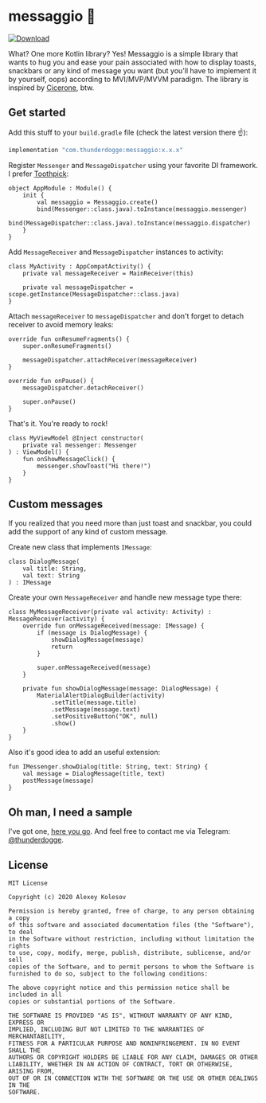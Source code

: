 # messaggio :postbox:
[ ![Download](https://api.bintray.com/packages/thunderdogge/messaggio/com.thunderdogge.messaggio/images/download.svg) ](https://bintray.com/thunderdogge/messaggio/com.thunderdogge.messaggio/_latestVersion)

What? One more Kotlin library? Yes! Messaggio is a simple library that wants to hug you and ease your pain
associated with how to display toasts, snackbars or any kind of message you want (but you'll have to implement it by yourself, oops) according to MVI/MVP/MVVM paradigm.
The library is inspired by [Cicerone](https://github.com/terrakok/cicerone), btw.

## Get started
Add this stuff to your `build.gradle` file (check the latest version there :point_up:):

```gradle
implementation "com.thunderdogge:messaggio:x.x.x"
```

Register `Messenger` and `MessageDispatcher` using your favorite DI framework. I prefer [Toothpick](https://github.com/stephanenicolas/toothpick):
```
object AppModule : Module() {
    init {
        val messaggio = Messaggio.create()
        bind(Messenger::class.java).toInstance(messaggio.messenger)
        bind(MessageDispatcher::class.java).toInstance(messaggio.dispatcher)
    }
}
```

Add `MessageReceiver` and `MessageDispatcher` instances to activity:
```
class MyActivity : AppCompatActivity() {
    private val messageReceiver = MainReceiver(this)

    private val messageDispatcher = scope.getInstance(MessageDispatcher::class.java)
}
```

Attach `messageReceiver` to `messageDispatcher` and don't forget to detach receiver to avoid memory leaks:
```
override fun onResumeFragments() {
    super.onResumeFragments()

    messageDispatcher.attachReceiver(messageReceiver)
}

override fun onPause() {
    messageDispatcher.detachReceiver()

    super.onPause()
}
```

That's it. You're ready to rock!
```
class MyViewModel @Inject constructor(
    private val messenger: Messenger
) : ViewModel() {
    fun onShowMessageClick() {
        messenger.showToast("Hi there!")
    }
}
```

## Custom messages
If you realized that you need more than just toast and snackbar, you could add the support of any kind of custom message.

Create new class that implements `IMessage`:
```
class DialogMessage(
    val title: String,
    val text: String
) : IMessage
```

Create your own `MessageReceiver` and handle new message type there:
```
class MyMessageReceiver(private val activity: Activity) : MessageReceiver(activity) {
    override fun onMessageReceived(message: IMessage) {
        if (message is DialogMessage) {
            showDialogMessage(message)
            return
        }

        super.onMessageReceived(message)
    }

    private fun showDialogMessage(message: DialogMessage) {
        MaterialAlertDialogBuilder(activity)
            .setTitle(message.title)
            .setMessage(message.text)
            .setPositiveButton("OK", null)
            .show()
    }
}
```

Also it's good idea to add an useful extension:
```
fun IMessenger.showDialog(title: String, text: String) {
    val message = DialogMessage(title, text)
    postMessage(message)
}
```

## Oh man, I need a sample
I've got one, [here you go](https://github.com/thunderdogge/messaggio/tree/master/sample).
And feel free to contact me via Telegram: [@thunderdogge](https://t.me/thunderdogge).

## License
```
MIT License

Copyright (c) 2020 Alexey Kolesov

Permission is hereby granted, free of charge, to any person obtaining a copy
of this software and associated documentation files (the "Software"), to deal
in the Software without restriction, including without limitation the rights
to use, copy, modify, merge, publish, distribute, sublicense, and/or sell
copies of the Software, and to permit persons to whom the Software is
furnished to do so, subject to the following conditions:

The above copyright notice and this permission notice shall be included in all
copies or substantial portions of the Software.

THE SOFTWARE IS PROVIDED "AS IS", WITHOUT WARRANTY OF ANY KIND, EXPRESS OR
IMPLIED, INCLUDING BUT NOT LIMITED TO THE WARRANTIES OF MERCHANTABILITY,
FITNESS FOR A PARTICULAR PURPOSE AND NONINFRINGEMENT. IN NO EVENT SHALL THE
AUTHORS OR COPYRIGHT HOLDERS BE LIABLE FOR ANY CLAIM, DAMAGES OR OTHER
LIABILITY, WHETHER IN AN ACTION OF CONTRACT, TORT OR OTHERWISE, ARISING FROM,
OUT OF OR IN CONNECTION WITH THE SOFTWARE OR THE USE OR OTHER DEALINGS IN THE
SOFTWARE.
```
